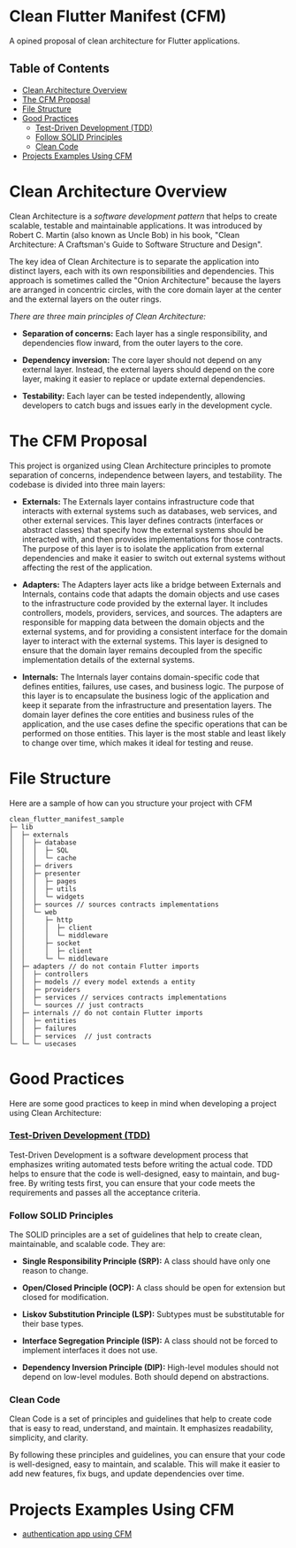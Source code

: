 # Clean Flutter Manifest (CFM)
A opined proposal of clean architecture for Flutter applications.

## Table of Contents

- [Clean Architecture Overview](#clean-architecture-overview)
- [The CFM Proposal](#the-cfm-proposal)
- [File Structure](#file-structure)
- [Good Practices](#good-practices)
    - [Test-Driven Development (TDD)](#test-driven-development-tdd)
    - [Follow SOLID Principles](#follow-solid-principles)
    - [Clean Code](#clean-code)
- [Projects Examples Using CFM](#projects-examples-using-cfm)

# Clean Architecture Overview
Clean Architecture is a _software development pattern_ that helps to create scalable, testable and maintainable applications. It was introduced by Robert C. Martin (also known as Uncle Bob) in his book, "Clean Architecture: A Craftsman's Guide to Software Structure and Design".

The key idea of Clean Architecture is to separate the application into distinct layers, each with its own responsibilities and dependencies. This approach is sometimes called the "Onion Architecture" because the layers are arranged in concentric circles, with the core domain layer at the center and the external layers on the outer rings.

_There are three main principles of Clean Architecture:_

- **Separation of concerns:** Each layer has a single responsibility, and dependencies flow inward, from the outer layers to the core.

- **Dependency inversion:** The core layer should not depend on any external layer. Instead, the external layers should depend on the core layer, making it easier to replace or update external dependencies.

- **Testability:** Each layer can be tested independently, allowing developers to catch bugs and issues early in the development cycle.


# The CFM Proposal
This project is organized using Clean Architecture principles to promote separation of concerns, independence between layers, and testability. The codebase is divided into three main layers:

- **Externals:** The Externals layer contains infrastructure code that interacts with external systems such as databases, web services, and other external services. This layer defines contracts (interfaces or abstract classes) that specify how the external systems should be interacted with, and then provides implementations for those contracts. The purpose of this layer is to isolate the application from external dependencies and make it easier to switch out external systems without affecting the rest of the application.

- **Adapters:** The Adapters layer acts like a bridge between Externals and Internals, contains code that adapts the domain objects and use cases to the infrastructure code provided by the external layer. It includes controllers, models, providers, services, and sources. The adapters are responsible for mapping data between the domain objects and the external systems, and for providing a consistent interface for the domain layer to interact with the external systems. This layer is designed to ensure that the domain layer remains decoupled from the specific implementation details of the external systems.

- **Internals:** The Internals layer contains domain-specific code that defines entities, failures, use cases, and business logic. The purpose of this layer is to encapsulate the business logic of the application and keep it separate from the infrastructure and presentation layers. The domain layer defines the core entities and business rules of the application, and the use cases define the specific operations that can be performed on those entities. This layer is the most stable and least likely to change over time, which makes it ideal for testing and reuse.


# File Structure
Here are a sample of how can you structure your project with CFM

```
clean_flutter_manifest_sample
├─ lib
│  ├─ externals
│  │  ├─ database
│  │  │  ├─ SQL
│  │  │  └─ cache
│  │  ├─ drivers
│  │  ├─ presenter
│  │  │  ├─ pages
│  │  │  ├─ utils
│  │  │  └─ widgets
│  │  ├─ sources // sources contracts implementations
│  │  └─ web
│  │     ├─ http
│  │     │  ├─ client
│  │     │  └─ middleware
│  │     ├─ socket
│  │     │  ├─ client
│  │     └─ └─ middleware
│  ├─ adapters // do not contain Flutter imports
│  │  ├─ controllers
│  │  ├─ models // every model extends a entity
│  │  ├─ providers
│  │  ├─ services // services contracts implementations
│  │  └─ sources // just contracts
│  ├─ internals // do not contain Flutter imports
│  │  ├─ entities
│  │  ├─ failures
│  │  ├─ services  // just contracts
└─ └─ └─ usecases
```

# Good Practices

Here are some good practices to keep in mind when developing a project using Clean Architecture:

### [Test-Driven Development (TDD)](https://github.com/HenriqueNas/clean-flutter-manifest/blob/main/TDD.md)
Test-Driven Development is a software development process that emphasizes writing automated tests before writing the actual code. TDD helps to ensure that the code is well-designed, easy to maintain, and bug-free. By writing tests first, you can ensure that your code meets the requirements and passes all the acceptance criteria.

### Follow SOLID Principles
The SOLID principles are a set of guidelines that help to create clean, maintainable, and scalable code. They are:

- **Single Responsibility Principle (SRP):** A class should have only one reason to change.

- **Open/Closed Principle (OCP):** A class should be open for extension but closed for modification.

- **Liskov Substitution Principle (LSP):** Subtypes must be substitutable for their base types.

- **Interface Segregation Principle (ISP):** A class should not be forced to implement interfaces it does not use.

- **Dependency Inversion Principle (DIP):** High-level modules should not depend on low-level modules. Both should depend on abstractions.

### Clean Code
Clean Code is a set of principles and guidelines that help to create code that is easy to read, understand, and maintain. It emphasizes readability, simplicity, and clarity.

By following these principles and guidelines, you can ensure that your code is well-designed, easy to maintain, and scalable. This will make it easier to add new features, fix bugs, and update dependencies over time.

 
# Projects Examples Using CFM
 
- [authentication app using CFM](https://github.com/HenriqueNas/clean_arch_flutter_auth)
